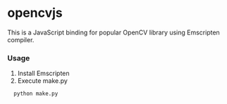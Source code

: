 # opencvjs

This is a JavaScript binding for popular OpenCV library using Emscripten compiler. 

### Usage
1. Install Emscripten
2. Execute make.py
```
  python make.py
```
